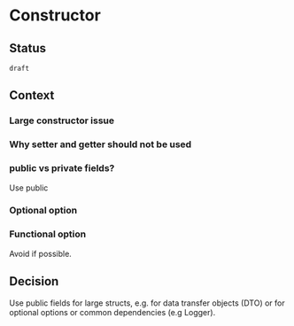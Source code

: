 # Constructor


## Status

`draft`


## Context


### Large constructor issue

### Why setter and getter should not be used

### public vs private fields?

Use public

### Optional option


### Functional option

Avoid if possible.

## Decision

Use public fields for large structs, e.g. for data transfer objects (DTO) or for optional options or common dependencies (e.g Logger).

